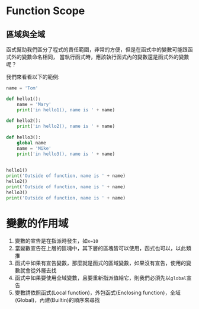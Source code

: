 # Function Scope
## 區域與全域
函式幫助我們區分了程式的責任範圍，非常的方便，但是在函式中的變數可能跟函式外的變數命名相同，
當執行函式時，應該執行函式內的變數還是函式外的變數呢？

我們來看看以下的範例:
```python
name = 'Tom'

def hello1():
    name = 'Mary'
    print('in hello1(), name is ' + name)
    
def hello2():
    print('in hello2(), name is ' + name)
    
def hello3():
    global name
    name = 'Mike'
    print('in hello3(), name is ' + name)
    
    
hello1()
print('Outside of function, name is ' + name)
hello2()
print('Outside of function, name is ' + name)
hello3()
print('Outside of function, name is ' + name)
```

# 變數的作用域
1. 變數的宣告是在指派時發生，如`x=10`
2. 當變數宣告在上層的區塊中，其下層的區塊皆可以使用，函式也可以，以此類推
3. 函式中如果有宣告變數，那麼就是函式的區域變數，如果沒有宣告，使用的變數就會從外層去找
4. 函式中如果要使用全域變數，且要重新指派值給它，則我們必須先以`global`宣告
5. 變數請依照函式(Local function)，外包函式(Enclosing function)，全域(Global)，內建(Builtin)的順序來尋找
